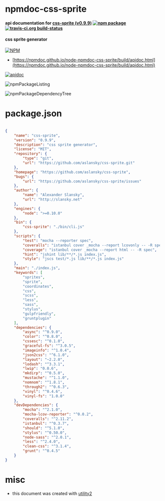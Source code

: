 # npmdoc-css-sprite

#### api documentation for  [css-sprite (v0.9.9)](https://github.com/aslansky/css-sprite)  [![npm package](https://img.shields.io/npm/v/npmdoc-css-sprite.svg?style=flat-square)](https://www.npmjs.org/package/npmdoc-css-sprite) [![travis-ci.org build-status](https://api.travis-ci.org/npmdoc/node-npmdoc-css-sprite.svg)](https://travis-ci.org/npmdoc/node-npmdoc-css-sprite)

#### css sprite generator

[![NPM](https://nodei.co/npm/css-sprite.png?downloads=true&downloadRank=true&stars=true)](https://www.npmjs.com/package/css-sprite)

- [https://npmdoc.github.io/node-npmdoc-css-sprite/build/apidoc.html](https://npmdoc.github.io/node-npmdoc-css-sprite/build/apidoc.html)

[![apidoc](https://npmdoc.github.io/node-npmdoc-css-sprite/build/screenCapture.buildCi.browser.%252Ftmp%252Fbuild%252Fapidoc.html.png)](https://npmdoc.github.io/node-npmdoc-css-sprite/build/apidoc.html)

![npmPackageListing](https://npmdoc.github.io/node-npmdoc-css-sprite/build/screenCapture.npmPackageListing.svg)

![npmPackageDependencyTree](https://npmdoc.github.io/node-npmdoc-css-sprite/build/screenCapture.npmPackageDependencyTree.svg)



# package.json

```json

{
    "name": "css-sprite",
    "version": "0.9.9",
    "description": "css sprite generator",
    "license": "MIT",
    "repository": {
        "type": "git",
        "url": "https://github.com/aslansky/css-sprite.git"
    },
    "homepage": "https://github.com/aslansky/css-sprite",
    "bugs": {
        "url": "https://github.com/aslansky/css-sprite/issues"
    },
    "author": {
        "name": "Alexander Slansky",
        "url": "http://slansky.net"
    },
    "engines": {
        "node": ">=0.10.0"
    },
    "bin": {
        "css-sprite": "./bin/cli.js"
    },
    "scripts": {
        "test": "mocha --reporter spec",
        "coveralls": "istanbul cover _mocha --report lcovonly -- -R spec && cat ./coverage/lcov.info | coveralls && rm -rf ./coverage",
        "coverage": "istanbul cover _mocha --report html -- -R spec",
        "hint": "jshint lib/**/*.js index.js",
        "style": "jscs test/*.js lib/**/*.js index.js"
    },
    "main": "./index.js",
    "keywords": [
        "sprites",
        "sprite",
        "coordinates",
        "css",
        "scss",
        "less",
        "sass",
        "stylus",
        "gulpfriendly",
        "gruntplugin"
    ],
    "dependencies": {
        "async": "^0.9.0",
        "color": "^0.8.0",
        "cssesc": "^0.1.0",
        "graceful-fs": "^3.0.5",
        "imageinfo": "^1.0.4",
        "json2css": "^6.1.0",
        "layout": "~2.2.0",
        "lodash": "^3.3.1",
        "lwip": "0.0.6",
        "mkdirp": "^0.5.0",
        "mustache": "^1.1.0",
        "nomnom": "^1.8.1",
        "through2": "^0.6.3",
        "vinyl": "^0.4.6",
        "vinyl-fs": "1.0.0"
    },
    "devDependencies": {
        "mocha": "^2.1.0",
        "mocha-lcov-reporter": "^0.0.2",
        "coveralls": "^2.11.2",
        "istanbul": "^0.3.7",
        "should": "^5.1.0",
        "stylus": "^0.50.0",
        "node-sass": "^2.0.1",
        "less": "^2.4.0",
        "clean-css": "^3.1.4",
        "grunt": "^0.4.5"
    }
}
```



# misc
- this document was created with [utility2](https://github.com/kaizhu256/node-utility2)
